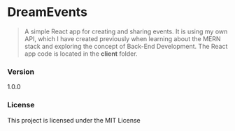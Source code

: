 # DreamEvents

> A simple React app for creating and sharing events. It is using my own API, which I have created previously when learning about the MERN stack and exploring the concept of Back-End Development. The React app code is located in the **client** folder.

### Version

1.0.0

### License

This project is licensed under the MIT License
